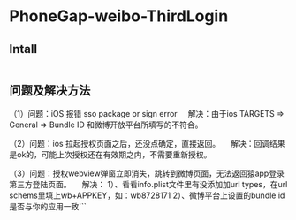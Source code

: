 # PhoneGap-weibo-ThirdLogin

## Intall
  ```sudo cordova plugin add https://github.com/EiyouZk/PhoneGap-wechat-ThirdLogin.git --variable wechatappid=yourwechatappid WECHATAPPSECRET=yourWECHATAPPSECRET
```

## 问题及解决方法

（1）问题：iOS 报错 sso package or sign error 
     解决：由于ios TARGETS => General => Bundle ID 和微博开放平台所填写的不符合。

（2）问题：ios 拉起授权页面之后，还没点确定，直接返回。
     解决：回调结果是ok的，可能上次授权还在有效期之内，不需要重新授权。
     
（3）问题：授权webview弹窗立即消失，跳转到微博页面，无法返回猿app登录第三方登陆页面。
     解决： 1）、看看info.plist文件里有没添加加url types，在url schems里填上wb+APPKEY，如：wb8728171
     2）、微博平台上设置的bundle id 是否与你的应用一致```
